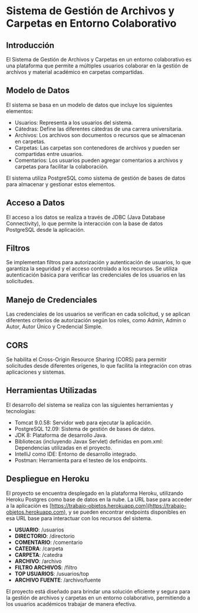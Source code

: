 # Sistema de Gestión de Archivos y Carpetas en Entorno Colaborativo

## Introducción

El Sistema de Gestión de Archivos y Carpetas en un entorno colaborativo es una plataforma que permite a múltiples usuarios colaborar en la gestión de archivos y material académico en carpetas compartidas.

## Modelo de Datos

El sistema se basa en un modelo de datos que incluye los siguientes elementos:

- Usuarios: Representa a los usuarios del sistema.
- Cátedras: Define las diferentes cátedras de una carrera universitaria.
- Archivos: Los archivos son documentos o recursos que se almacenan en carpetas.
- Carpetas: Las carpetas son contenedores de archivos y pueden ser compartidas entre usuarios.
- Comentarios: Los usuarios pueden agregar comentarios a archivos y carpetas para facilitar la colaboración.

El sistema utiliza PostgreSQL como sistema de gestión de bases de datos para almacenar y gestionar estos elementos.

## Acceso a Datos

El acceso a los datos se realiza a través de JDBC (Java Database Connectivity), lo que permite la interacción con la base de datos PostgreSQL desde la aplicación.

## Filtros

Se implementan filtros para autorización y autenticación de usuarios, lo que garantiza la seguridad y el acceso controlado a los recursos. Se utiliza autenticación básica para verificar las credenciales de los usuarios en las solicitudes.

## Manejo de Credenciales

Las credenciales de los usuarios se verifican en cada solicitud, y se aplican diferentes criterios de autorización según los roles, como Admin, Admin o Autor, Autor Único y Credencial Simple.

## CORS

Se habilita el Cross-Origin Resource Sharing (CORS) para permitir solicitudes desde diferentes orígenes, lo que facilita la integración con otras aplicaciones y sistemas.

## Herramientas Utilizadas

El desarrollo del sistema se realiza con las siguientes herramientas y tecnologías:

- Tomcat 9.0.58: Servidor web para ejecutar la aplicación.
- PostgreSQL 12.09: Sistema de gestión de bases de datos.
- JDK 8: Plataforma de desarrollo Java.
- Bibliotecas (incluyendo Javax Servlet) definidas en pom.xml: Dependencias utilizadas en el proyecto.
- IntelliJ como IDE: Entorno de desarrollo integrado.
- Postman: Herramienta para el testeo de los endpoints.

## Despliegue en Heroku

El proyecto se encuentra desplegado en la plataforma Heroku, utilizando Heroku Postgres como base de datos en la nube. La URL base para acceder a la aplicación es [https://trabajo-objetos.herokuapp.com](https://trabajo-objetos.herokuapp.com), y se pueden encontrar endpoints disponibles en esa URL base para interactuar con los recursos del sistema.

- **USUARIO**: /usuarios
- **DIRECTORIO**: /directorio
- **COMENTARIO**: /comentario
- **CATEDRA**: /carpeta
- **CARPETA**: /catedra
- **ARCHIVO**: /archivo
- **FILTRO ARCHIVOS**: /filtro
- **TOP USUARIOS**: /usuarios/top
- **ARCHIVO FUENTE**: /archivo/fuente

El proyecto está diseñado para brindar una solución eficiente y segura para la gestión de archivos y carpetas en un entorno colaborativo, permitiendo a los usuarios académicos trabajar de manera efectiva.
